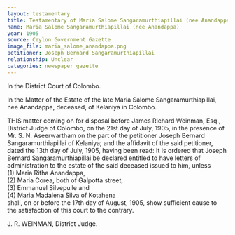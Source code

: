 ```yaml
---
layout: testamentary
title: Testamentary of Maria Salome Sangaramurthiapillai (nee Anandappa)
name: Maria Salome Sangaramurthiapillai (nee Anandappa)
year: 1905
source: Ceylon Government Gazette
image_file: maria_salome_anandappa.png
petitioner: Joseph Bernard Sangaramurthiapillai 
relationship: Unclear
categories: newspaper gazette
---
```


In the District Court of Colombo.

In the Matter of the Estate of the late Maria Salome Sangaramurthiapillai, nee Anandappa, deceased, of Kelaniya in Colombo. 

THIS matter coming on for disposal before James Richard Weinman, Esq., District Judge of Colombo, on the 21st day of July, 1905, in the presence of Mr. S. N. Aseerwartham on the part of the petitioner Joseph Bernard Sangaramurthiapillai of Kelaniya; and the affidavit of the said petitioner, dated the 13th day of July, 1905, having been read: It is ordered that Joseph Bernard Sangaramurthiapillai be declared entitled to have letters of administration to the estate of the said deceased issued to him, unless <br />
(1) Maria Ritha Anandappa, <br />
(2) Maria Corea, both of Galpotta street, <br />
(3) Emmanuel Silvepulle and <br />
(4) Maria Madalena Silva of Kotahena <br />
shall, on or before the 17th day of August, 1905, show sufficient cause to the satisfaction of this court to the contrary.

 J. R. WEINMAN, 
District Judge.


